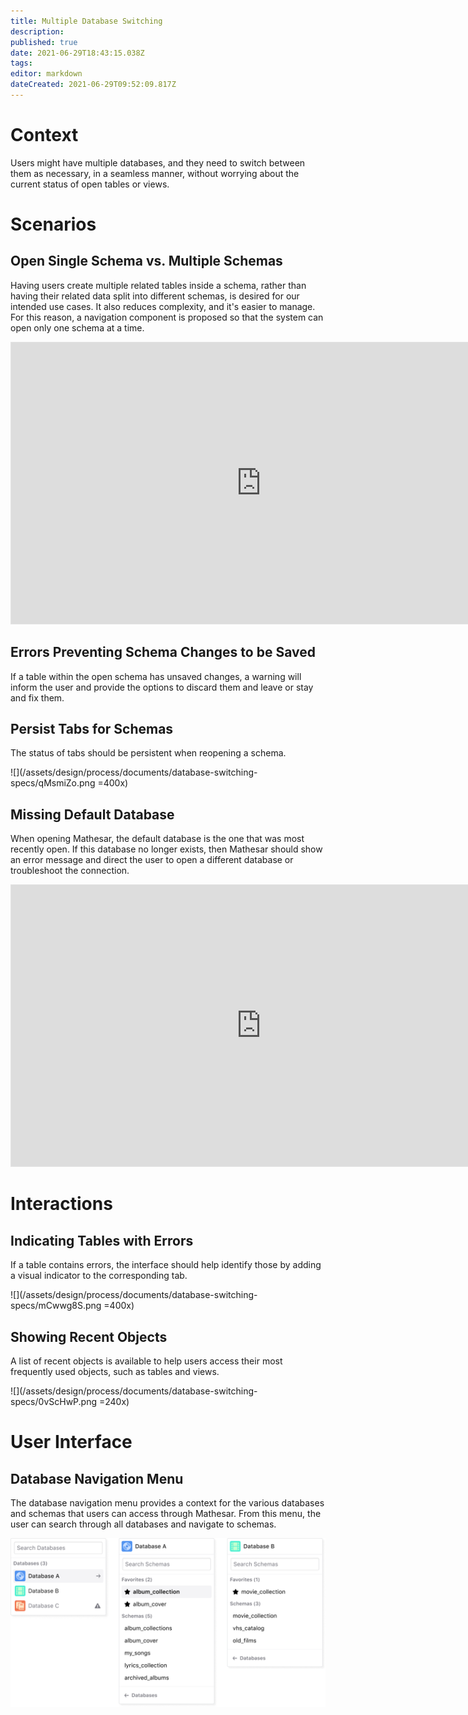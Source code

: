 ```yaml
---
title: Multiple Database Switching
description: 
published: true
date: 2021-06-29T18:43:15.038Z
tags: 
editor: markdown
dateCreated: 2021-06-29T09:52:09.817Z
---
```


# Context
Users might have multiple databases, and they need to switch between them as necessary, in a seamless manner, without worrying about the current status of open tables or views.

# Scenarios

## Open Single Schema vs. Multiple Schemas
Having users create multiple related tables inside a schema, rather than having their related data split into different schemas, is desired for our intended use cases. It also reduces complexity, and it's easier to manage. 
For this reason, a navigation component is proposed so that the system can open only one schema at a time. 

<iframe style="border: 1px solid rgba(0, 0, 0, 0.1);" width="800" height="450" src="https://www.figma.com/embed?embed_host=share&url=https%3A%2F%2Fwww.figma.com%2Fproto%2FUaf1ntcldzK2U41Jhw6vS2%2FMathesar-MVP%3Fpage-id%3D1207%253A0%26node-id%3D1212%253A0%26scaling%3Dscale-down-width" allowfullscreen></iframe>

## Errors Preventing Schema Changes to be Saved
If a table within the open schema has unsaved changes, a warning will inform the user and provide the options to discard them and leave or stay and fix them.

## Persist Tabs for Schemas
The status of tabs should be persistent when reopening a schema.

![](/assets/design/process/documents/database-switching-specs/qMsmiZo.png =400x)

## Missing Default Database 
When opening Mathesar, the default database is the one that was most recently open. If this database no longer exists, then Mathesar should show an error message and direct the user to open a different database or troubleshoot the connection. 

<iframe style="border: 1px solid rgba(0, 0, 0, 0.1);" width="800" height="450" src="https://www.figma.com/embed?embed_host=share&url=https%3A%2F%2Fwww.figma.com%2Fproto%2FUaf1ntcldzK2U41Jhw6vS2%2FMathesar-MVP%3Fpage-id%3D1207%253A0%26node-id%3D1706%253A13775%26scaling%3Dscale-down-width" allowfullscreen></iframe>

# Interactions
## Indicating Tables with Errors
If a table contains errors, the interface should help identify those by adding a visual indicator to the corresponding tab.

![](/assets/design/process/documents/database-switching-specs/mCwwg8S.png =400x)

## Showing Recent Objects 
A list of recent objects is available to help users access their most frequently used objects, such as tables and views.

![](/assets/design/process/documents/database-switching-specs/0vScHwP.png =240x)


# User Interface

## Database Navigation Menu
The database navigation menu provides a context for the various databases and schemas that users can access through Mathesar.
From this menu, the user can search through all databases and navigate to schemas.

![](/assets/design/process/documents/database-switching-specs/JGIqCOi.png)



